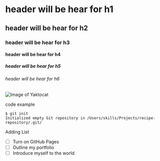 # header will be hear for h1
## header will be hear for h2
### header will be hear for h3
#### header will be hear for h4
##### header will be hear for h5
###### header will be hear for h6


![Image of Yaktocat](https://octodex.github.com/images/yaktocat.png)


code example 

```
$ git init
Initialized empty Git repository in /Users/skills/Projects/recipe-repository/.git/
```


Adding List

- [ ] Turn on GitHub Pages
- [ ] Outline my portfolio
- [ ] Introduce myself to the world
